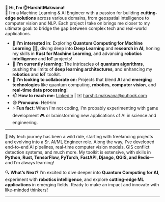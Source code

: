 👋 **Hi, I’m @HarshitMakwana!**  
🚀 I’m a Machine Learning & AI Engineer with a passion for building **cutting-edge solutions** across various domains, from geospatial intelligence to computer vision and NLP. Each project I take on brings me closer to my ultimate goal: to bridge the gap between complex tech and real-world applications.

- 👀 **I’m interested in:** Exploring **Quantum Computing for Machine Learning** 🧑‍🔬, diving deep into **Deep Learning** and **research in AI**, honing my skills in **Rust for Machine Learning**, and advancing **robotics intelligence** and **IoT** projects!  
- 🌱 **I’m currently learning:** The intricacies of **quantum algorithms**, pushing the limits of **deep learning architectures**, and enhancing my **robotics** and **IoT** toolkit.  
- 💞️ **I’m looking to collaborate on:** Projects that blend **AI** and **emerging technologies** like quantum computing, **robotics**, **computer vision**, and **real-time data processing**!  
- 📫 **How to reach me:** [LinkedIn](https://linkedin.com/in/harshit-ai/) | ✉️ harshit.makwana@outlook.com  
- 😄 **Pronouns:** He/Him  
- ⚡ **Fun fact:** When I'm not coding, I’m probably experimenting with game development 🎮 or brainstorming new applications of AI in science and engineering.

---

🎢 My tech journey has been a wild ride, starting with freelancing projects and evolving into a Sr. AI/ML Engineer role. Along the way, I’ve developed end-to-end AI pipelines, real-time computer vision models, GIS conflict detection systems, and much more. My toolkit is extensive, with skills in **Python, Rust, TensorFlow, PyTorch, FastAPI, Django, QGIS, and Redis**—and I’m always learning!

🔍 **What’s Next?** I’m excited to dive deeper into **Quantum Computing for AI**, experiment with **robotics intelligence**, and explore **cutting-edge ML applications** in emerging fields. Ready to make an impact and innovate with like-minded thinkers!  

---
